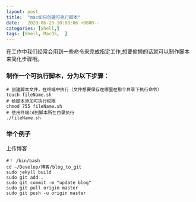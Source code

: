 ```yaml
---
layout: post
title:  "mac如何创建可执行脚本"
date:   2020-06-28 10:08:06 +0800--
categories: [Shell,]
tags: [Shell, MacOS,  ]  
---
```


在工作中我们经常会用到一些命令来完成指定工作,想要偷懒的话就可以制作脚本来简化步骤哦。

### 制作一个可执行脚本，分为以下步骤：

```shell
# 创建脚本文件，在终端中执行（文件想要保存在哪里在那个目录下执行命令）
touch fileName.sh
# 给脚本添加可执行权限
chmod 755 fileName.sh
# 使用终端cd到脚本所在目录执行
./fileName.sh
```



### 举个例子

上传博客

```shell
#！ /bin/bash
cd ~/Develop/博客/blog_to_git
sudo jekyll build
sudo git add .
sudo git commit -m "update blog"
sudo git pull origin master
sudo git push -u origin master
```

